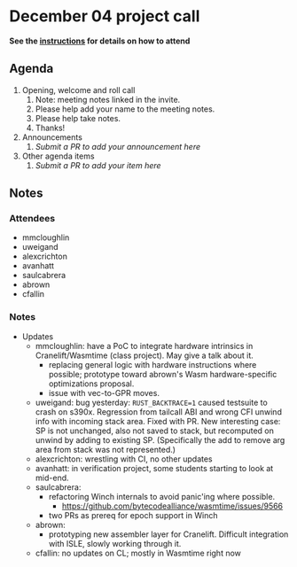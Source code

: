 # December 04 project call

**See the [instructions](../README.md) for details on how to attend**

## Agenda
1. Opening, welcome and roll call
    1. Note: meeting notes linked in the invite.
    1. Please help add your name to the meeting notes.
    1. Please help take notes.
    1. Thanks!
1. Announcements
    1. _Submit a PR to add your announcement here_
1. Other agenda items
    1. _Submit a PR to add your item here_

## Notes

### Attendees

- mmcloughlin
- uweigand
- alexcrichton
- avanhatt
- saulcabrera
- abrown
- cfallin

### Notes

- Updates
  - mmcloughlin: have a PoC to integrate hardware intrinsics in
    Cranelift/Wasmtime (class project). May give a talk about it.
    - replacing general logic with hardware instructions where possible;
      prototype toward abrown's Wasm hardware-specific optimizations proposal.
    - issue with vec-to-GPR moves.
  - uweigand: bug yesterday: `RUST_BACKTRACE=1` caused testsuite to crash on
    s390x. Regression from tailcall ABI and wrong CFI unwind info with incoming
    stack area. Fixed with PR. New interesting case: SP is not unchanged, also
    not saved to stack, but recomputed on unwind by adding to existing SP.
    (Specifically the add to remove arg area from stack was not represented.)
  - alexcrichton: wrestling with CI, no other updates
  - avanhatt: in verification project, some students starting to look at
    mid-end.
  - saulcabrera:
    - refactoring Winch internals to avoid panic'ing where possible.
      - https://github.com/bytecodealliance/wasmtime/issues/9566
    - two PRs as prereq for epoch support in Winch
  - abrown:
    - prototyping new assembler layer for Cranelift. Difficult integration with
      ISLE, slowly working through it.
  - cfallin: no updates on CL; mostly in Wasmtime right now
